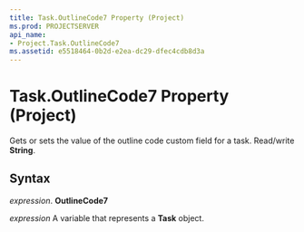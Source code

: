 ```yaml
---
title: Task.OutlineCode7 Property (Project)
ms.prod: PROJECTSERVER
api_name:
- Project.Task.OutlineCode7
ms.assetid: e5518464-0b2d-e2ea-dc29-dfec4cdb8d3a
---
```



# Task.OutlineCode7 Property (Project)

 Gets or sets the value of the outline code custom field for a task. Read/write **String**.


## Syntax

 _expression_. **OutlineCode7**

 _expression_ A variable that represents a **Task** object.


